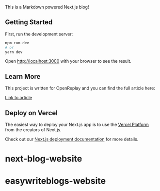 This is a Markdown powered Next.js blog!

## Getting Started

First, run the development server:

```bash
npm run dev
# or
yarn dev
```

Open [http://localhost:3000](http://localhost:3000) with your browser to see the result.

## Learn More

This project is written for OpenReplay and you can find the full article here:

[Link to article](https://blog.openreplay.com/creating-a-markdown-blog-powered-by-next-js-in-under-an-hour)

## Deploy on Vercel

The easiest way to deploy your Next.js app is to use the [Vercel Platform](https://vercel.com/new?utm_medium=default-template&filter=next.js&utm_source=create-next-app&utm_campaign=create-next-app-readme) from the creators of Next.js.

Check out our [Next.js deployment documentation](https://nextjs.org/docs/deployment) for more details.
# next-blog-website
# easywriteblogs-website
